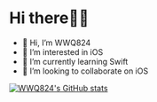 Hi there👏🏻
============

- 👋 Hi, I’m WWQ824
- 👀 I’m interested in iOS
- 🌱 I’m currently learning Swift
- 💞️ I’m looking to collaborate on iOS


<!-- [![Top Langs](https://github-readme-stats.vercel.app/api/top-langs/?username=WWQ824)](https://github.com/anuraghazra/github-readme-stats) -->


<!--
theme=dark, radical, merko, gruvbox, tokyonight, onedark, cobalt, synthwave, highcontrast, dracula
-->

[![WWQ824's GitHub stats](https://github-readme-stats.vercel.app/api?username=WWQ824&show_icons=true&theme=merko&hide_title=true)](https://github.com/anuraghazra/github-readme-stats)


<!---
WWQ824/WWQ824 is a ✨ special ✨ repository because its `README.md` (this file) appears on your GitHub profile.
You can click the Preview link to take a look at your changes.
--->
